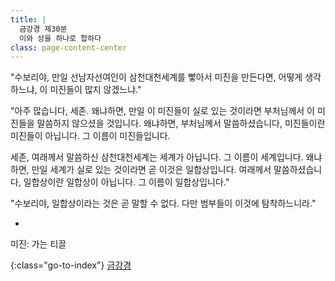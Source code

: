```yaml
---
title: |
  금강경 제30분
  이와 상을 하나로 합하다
class: page-content-center
---
```


"수보리야, 만일 선남자선여인이 삼천대천세계를 빻아서 미진을 만든다면,
어떻게 생각하느냐, 이 미진들이 많지 않겠느냐."

"아주 많습니다, 세존.
왜냐하면, 만일 이 미진들이 실로 있는 것이라면
부처님께서 이 미진들을 말씀하지 않으셨을 것입니다.
왜냐하면, 부처님께서 말씀하셨습니다, 미진들이란 미진들이 아닙니다.
그 이름이 미진들입니다.

세존, 여래께서 말씀하신 삼천대천세계는 세계가 아닙니다.
그 이름이 세계입니다.
왜냐하면, 만일 세계가 실로 있는 것이라면 곧 이것은 일합상입니다.
여래께서 말씀하셨습니다, 일합상이란 일합상이 아닙니다.
그 이름이 일합상입니다."

"수보리야, 일합상이라는 것은 곧 말할 수 없다.
다만 범부들이 이것에 탐착하느니라."

*

미진: 가는 티끌

{:class="go-to-index"}
[금강경](index)